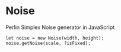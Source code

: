 # Noise
Perlin Simplex Noise generator in JavaScript

```
let noise = new Noise(width, height);
noise.getNoise(scale, ?isFixed);
```
